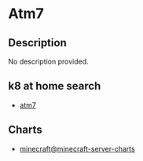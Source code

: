 # Atm7

## Description

No description provided.

## k8 at home search

- [atm7](https://nanne.dev/k8s-at-home-search/#/atm7)

## Charts

- [minecraft@minecraft-server-charts](https://itzg.github.io/minecraft-server-charts/)
